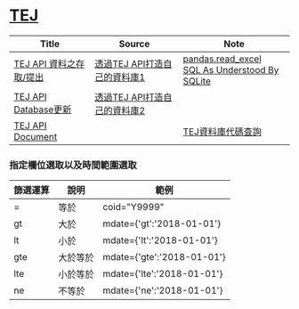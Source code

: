 # [TEJ](https://api.tej.com.tw)
|Title|Source|Note|
|---|---|---|
|[TEJ API 資料之存取/提出](https://github.com/thezu-twt/TEJ/blob/main/TEJAPI_DataAcces.ipynb)|[透過TEJ API打造自己的資料庫1](https://medium.com/tej-api-金融資料分析/新手上路-一-透過tej-api打造自己的資料庫-acd5ce3b04d8)|[pandas.read_excel](https://pandas.pydata.org/pandas-docs/stable/reference/api/pandas.read_excel.html)<br>[SQL As Understood By SQLite](https://www.sqlite.org/lang.html)|
|[TEJ API Database更新](https://github.com/thezu-twt/TEJ/blob/main/TEJAPI_Database.ipynb)|[透過TEJ API打造自己的資料庫2](https://medium.com/tej-api-金融資料分析/新手上路-二-透過tej-api打造自己的資料庫-390e610293b4)||
|[TEJ API Document](https://github.com/thezu-twt/TEJ/blob/main/TEJAPI_Document.ipynb)|[](https://medium.com/tej-api-金融資料分析/新手上路-三-tej-api-文件解說-9c3d149a7668)|[TEJ資料庫代碼查詢](https://api.tej.com.tw/datatables.html?db=TWN&t=台灣資料庫)

### 指定欄位選取以及時間範圍選取
|篩選運算|說明|範例|
|---|---|---|
|=|等於|coid="Y9999"|
|gt|大於|mdate={'gt':'2018-01-01'}|
|lt|小於|mdate={'lt':'2018-01-01'}|
|gte|大於等於|mdate={'gte':'2018-01-01'}|
|lte|小於等於|mdate={'lte':'2018-01-01'}|
|ne|不等於|mdate={'ne':'2018-01-01'}|
